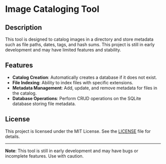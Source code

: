 # Image Cataloging Tool

## Description

This tool is designed to catalog images in a directory and store metadata such as file paths, dates, tags, and hash sums. This
project is still in early development and may have limited features and stability.

## Features

- **Catalog Creation**: Automatically creates a database if it does not exist.
- **File Indexing**: Ability to index files with specific extensions.
- **Metadata Management**: Add, update, and remove metadata for files in the catalog.
- **Database Operations**: Perform CRUD operations on the SQLite database storing file metadata.

## License

This project is licensed under the MIT License. See the [LICENSE](LICENSE) file for details.

---

**Note**: This tool is still in early development and may have bugs or incomplete features. Use with caution.